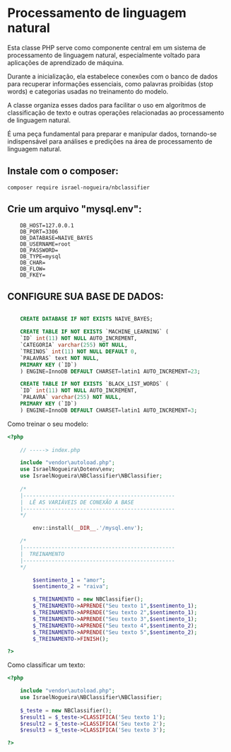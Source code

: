 
# Processamento de linguagem natural

  Esta classe PHP serve como componente central em um sistema 
  de processamento de linguagem natural, especialmente voltado 
  para aplicações de aprendizado de máquina. 
  
  Durante a inicialização, ela estabelece conexões com o banco de dados 
  para recuperar informações essenciais, como palavras proibidas (stop words) 
  e categorias usadas no treinamento do modelo. 
  
  A classe organiza esses dados para facilitar o uso em algoritmos 
  de classificação de texto e outras operações relacionadas 
  ao processamento de linguagem natural.
  
  É uma peça fundamental para preparar e manipular dados, 
  tornando-se indispensável para análises e predições 
  na área de processamento de linguagem natural.

## Instale com o composer:
```
composer require israel-nogueira/nbclassifier

```

## Crie um arquivo "mysql.env":
```env
	DB_HOST=127.0.0.1
	DB_PORT=3306
	DB_DATABASE=NAIVE_BAYES
	DB_USERNAME=root
	DB_PASSWORD=
	DB_TYPE=mysql
	DB_CHAR=
	DB_FLOW=
	DB_FKEY=
```

## CONFIGURE SUA BASE DE DADOS:
```SQL

	CREATE DATABASE IF NOT EXISTS NAIVE_BAYES;

	CREATE TABLE IF NOT EXISTS `MACHINE_LEARNING` (
	`ID` int(11) NOT NULL AUTO_INCREMENT,
	`CATEGORIA` varchar(255) NOT NULL,
	`TREINOS` int(11) NOT NULL DEFAULT 0,
	`PALAVRAS` text NOT NULL,
	PRIMARY KEY (`ID`)
	) ENGINE=InnoDB DEFAULT CHARSET=latin1 AUTO_INCREMENT=23;

	CREATE TABLE IF NOT EXISTS `BLACK_LIST_WORDS` (
	`ID` int(11) NOT NULL AUTO_INCREMENT,
	`PALAVRA` varchar(255) NOT NULL,
	PRIMARY KEY (`ID`)
	) ENGINE=InnoDB DEFAULT CHARSET=latin1 AUTO_INCREMENT=3;

```


Como treinar o seu modelo:

```php
<?php
	
	// -----> index.php

	include "vendor\autoload.php";
	use IsraelNogueira\Dotenv\env;
	use IsraelNogueira\NBClassifier\NBClassifier;
			   
	/*
	|------------------------------------------------
	|  LÊ AS VARIÁVEIS DE CONEXÃO A BASE
	|------------------------------------------------
	*/

		env::install(__DIR__.'/mysql.env');

	/*
	|------------------------------------------------
	|  TREINAMENTO
	|------------------------------------------------
	*/

		$sentimento_1 = "amor";
		$sentimento_2 = "raiva";

		$_TREINAMENTO = new NBClassifier();
		$_TREINAMENTO->APRENDE("Seu texto 1",$sentimento_1);
		$_TREINAMENTO->APRENDE("Seu texto 2",$sentimento_1);
		$_TREINAMENTO->APRENDE("Seu texto 3",$sentimento_1);
		$_TREINAMENTO->APRENDE("Seu texto 4",$sentimento_2);
		$_TREINAMENTO->APRENDE("Seu texto 5",$sentimento_2);
		$_TREINAMENTO->FINISH();

?>
```

Como classificar um texto:

```php
<?php

	include "vendor\autoload.php";
	use IsraelNogueira\NBClassifier\NBClassifier;
		
	$_teste = new NBClassifier();
	$result1 = $_teste->CLASSIFICA('Seu texto 1');
	$result2 = $_teste->CLASSIFICA('Seu texto 2');
	$result3 = $_teste->CLASSIFICA('Seu texto 3');

?>

